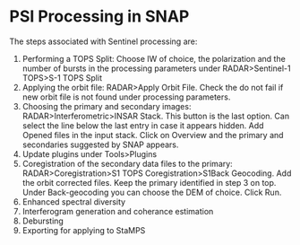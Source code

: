 # PSI Processing in SNAP
The steps associated with Sentinel processing are:
1. Performing a TOPS Split: Choose IW of choice, the polarization and the number of bursts in the processing parameters under RADAR>Sentinel-1 TOPS>S-1 TOPS Split
2. Applying the orbit file: RADAR>Apply Orbit File. Check the do not fail if new orbit  file is not found under processing parameters.
3. Choosing the primary and secondary images: RADAR>Interferometric>INSAR Stack. This button is the last option. Can select the line below the last entry in case it appears hidden. Add Opened files in the input stack. Click on Overview and the primary and secondaries suggested by SNAP appears. 
4. Update plugins under Tools>Plugins
5. Coregistration of the secondary data files to the primary: RADAR>Coregistration>S1 TOPS Coregistration>S1Back Geocoding. Add the orbit corrected files. Keep the primary identified in step 3 on top. Under Back-geocoding you can choose the DEM of choice. Click Run. 
6. Enhanced spectral diversity
7. Interferogram generation and coherance estimation
8. Debursting
9. Exporting for applying to StaMPS
